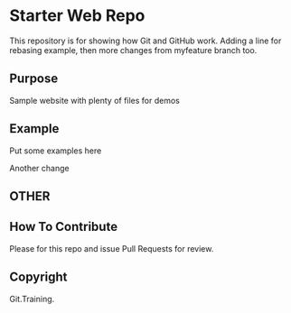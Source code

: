 # Starter Web Repo

This repository is for showing how Git and GitHub work.
Adding a line for rebasing example, then more changes from myfeature
branch too.

## Purpose

Sample website with plenty of files for demos

## Example

Put some examples here

Another change

## OTHER

## How To Contribute

Please for this repo and issue Pull Requests for review.

## Copyright

Git.Training.